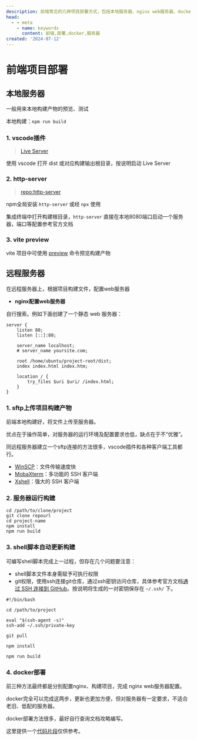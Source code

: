 ```yaml
---
description: 前端常见的几种项目部署方式，包括本地服务器、nginx web服务器、docker自动部署
head:
  - - meta
    - name: keywords
      content: 前端,部署,docker,服务器
created: '2024-07-12'
---
```


# 前端项目部署

## 本地服务器

一般用来本地构建产物的预览、测试

本地构建：`npm run build`

### 1. vscode插件

> [Live Server](https://marketplace.visualstudio.com/items?itemName=ritwickdey.LiveServer)

使用 vscode 打开 dist 或对应构建输出根目录，按说明启动 Live Server

### 2. http-server

> [repo:http-server](https://github.com/http-party/http-server)

npm全局安装 `http-server` 或经 `npx` 使用

集成终端中打开构建根目录，`http-server` 直接在本地8080端口启动一个服务器，端口等配置参考官方文档

### 3. vite preview

vite 项目中可使用 [preview](https://cn.vitejs.dev/guide/cli.html#vite-preview) 命令预览构建产物

## 远程服务器

在远程服务器上，根据项目构建文件，配置web服务器

- **nginx配置web服务器**

自行搜索。例如下面创建了一个静态 web 服务器：

```text
server {
	listen 80;
	listen [::]:80;

	server_name localhost;
	# server_name yoursite.com;

	root /home/ubuntu/project-root/dist;
	index index.html index.htm;

	location / {
		try_files $uri $uri/ /index.html;
	}
}
```

### 1. sftp上传项目构建产物

前端本地构建好，将文件上传至服务器。

优点在于操作简单，对服务器的运行环境及配置要求也低，缺点在于不“优雅”。

同远程服务器建立一个sftp连接的方法很多，vscode插件和各种客户端工具都行。

- [WinSCP](https://winscp.net/eng/docs/lang:chs)：文件传输速度快
- [MobaXterm](https://mobaxterm.mobatek.net/)：多功能的 SSH 客户端
- [Xshell](https://www.netsarang.com/en/xshell/)：强大的 SSH 客户端

### 2. 服务器运行构建

```shell
cd /path/to/clone/project
git clone repourl
cd project-name
npm install
npm run build
```

### 3. shell脚本自动更新构建

可编写shell脚本完成上一过程，但存在几个问题要注意：

- shell脚本文件本身需赋予可执行权限
- git权限，使用ssh连接git仓库，通过ssh密钥访问仓库，具体参考官方文档[通过 SSH 连接到 GitHub](https://docs.github.com/zh/authentication/connecting-to-github-with-ssh)。按说明将生成的一对密钥保存在 `~/.ssh/` 下。

```shell
#!/bin/bash

cd /path/to/project

eval "$(ssh-agent -s)"
ssh-add ~/.ssh/private-key

git pull

npm install

npm run build
```

### 4. docker部署

前三种方法最终都是分别配置nginx、构建项目，完成 nginx web服务器配置。

docker完全可以完成这两步，更新也更加方便，但对服务器有一定要求，不适合老旧、低配的服务器。

docker部署方法很多，最好自行查询文档攻略编写。

这里提供一个[代码片段](/front-end/snippets/deploy-via-docker)仅供参考。
